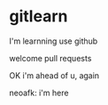 # gitlearn
I'm learnning use github

welcome pull requests

OK i'm ahead of u, again

neoafk: i'm here